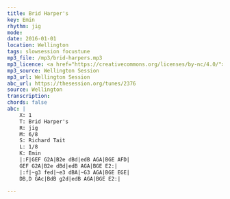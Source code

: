 ```yaml
---
title: Brid Harper's
key: Emin
rhythm: jig
mode:
date: 2016-01-01
location: Wellington
tags: slowsession focustune
mp3_file: /mp3/brid-harpers.mp3
mp3_licence: <a href="https://creativecommons.org/licenses/by-nc/4.0/">CC-BY-NC-4.0</a>
mp3_source: Wellington Session
mp3_url: Wellington Session
abc_url: https://thesession.org/tunes/2376
source: Wellington
transcription:
chords: false
abc: |
    X: 1
    T: Brid Harper's
    R: jig
    M: 6/8
    S: Richard Tait
    L: 1/8
    K: Emin
    |:F|GEF G2A|B2e dBd|edB AGA|BGE AFD|
    GEF G2A|B2e dBd|edB AGA|BGE E2:|
    |:f|~g3 fed|~e3 dBA|~G3 AGA|BGE EGE|
    DB,D GAc|BdB g2d|edB AGA|BGE E2:|

---
```

